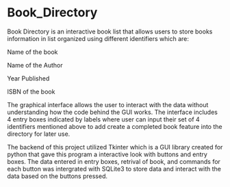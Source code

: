 # Book_Directory
Book Directory is an interactive book list that allows users to store books information in list organized using different identifiers which are:

Name of the book

Name of the Author

Year Published

ISBN of the book

The graphical interface allows the user to interact with the data without understanding how the code behind the GUI works. The interface includes 4 entry boxes indicated by labels where user can input their set of 4 identifiers mentioned above to add create a completed book feature into the directory for later use.

The backend of this project utilized Tkinter which is a GUI library created for python that gave this program a interactive look with buttons and entry boxes.
The data entered in entry boxes, retrival of book, and commands for each button was intergrated with SQLite3 to store data and interact with the data based on the buttons pressed.
